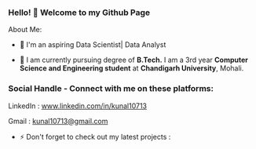 ### Hello! 👋 Welcome to my Github Page

About Me:

- 🌱 I'm an aspiring Data Scientist| Data Analyst

- 👀 I am currently pursuing degree of **B.Tech.** I am a 3rd year **Computer Science and Engineering student** at **Chandigarh University**, Mohali.

### Social Handle - Connect with me on these platforms:
      
LinkedIn : www.linkedin.com/in/kunal10713
      
Gmail : kunal10713@gmail.com

- ⚡ Don't forget to check out my latest projects :
